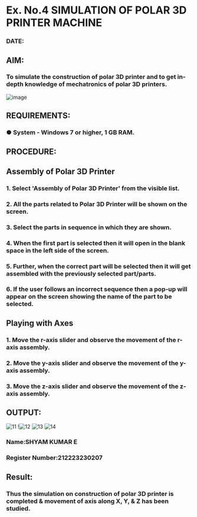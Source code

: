 # Ex. No.4 SIMULATION OF POLAR 3D PRINTER MACHINE

### DATE: 

## AIM:
### To simulate the construction of polar 3D printer and to get in-depth knowledge of mechatronics of polar 3D printers.

![image](https://github.com/Sellakumar1987/Ex.-No.-4---SIMULATION-OF-POLAR-3D-PRINTER-MACHINE/assets/113594316/b551f195-9877-49a2-99bb-a9efcfb3381a)

## REQUIREMENTS:
### ●	System - Windows 7 or higher, 1 GB RAM.

## PROCEDURE:

## Assembly of Polar 3D Printer
### 1.	Select 'Assembly of Polar 3D Printer' from the visible list.
### 2.	All the parts related to Polar 3D Printer will be shown on the screen.
### 3.	Select the parts in sequence in which they are shown.
### 4.	When the first part is selected then it will open in the blank space in the left side of the screen.
### 5.	Further, when the correct part will be selected then it will get assembled with the previously selected part/parts.
### 6.	If the user follows an incorrect sequence then a pop-up will appear on the screen showing the name of the part to be selected.

## Playing with Axes
### 1.	Move the r-axis slider and observe the movement of the r-axis assembly.
### 2.	Move the y-axis slider and observe the movement of the y-axis assembly.
### 3.	Move the z-axis slider and observe the movement of the z-axis assembly.

## OUTPUT:

![11](https://github.com/sreehari2315/Ex.-No.-4---SIMULATION-OF-POLAR-3D-PRINTER-MACHINE/assets/139331590/e8283ea4-7396-47a5-bc4c-024d936f830b)
!![12](https://github.com/sreehari2315/Ex.-No.-4---SIMULATION-OF-POLAR-3D-PRINTER-MACHINE/assets/139331590/bfb4492c-be75-41c7-acc6-1d6d82de42df)
![13](https://github.com/sreehari2315/Ex.-No.-4---SIMULATION-OF-POLAR-3D-PRINTER-MACHINE/assets/139331590/a7227e98-6cb7-4064-b39d-4f692788b5c1)
![14](https://github.com/sreehari2315/Ex.-No.-4---SIMULATION-OF-POLAR-3D-PRINTER-MACHINE/assets/139331590/10e0e3b2-6f3a-409c-9b10-6b689df42447)
### Name:SHYAM KUMAR E

### Register Number:212223230207

## Result: 
### Thus the simulation on construction of polar 3D printer is completed & movement of axis along X, Y, & Z has been studied.
